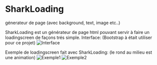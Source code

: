 # SharkLoading
génerateur de page (avec background, text, image etc..)

SharkLoading est un générateur de page html pouvant servir à faire un loadingscreen de façons trés simple.
Interface: (Bootstrap à était utiliser pour ce projet)
![Interface](https://github.com/SharkiPro/SharkLoading/blob/master/exemples/Interface.PNG?raw=true)

Exemple de loadingscreen fait avec SharkLoading: (le rond au milieu est une animation)
![Exemple1](https://github.com/SharkiPro/SharkLoading/blob/master/exemples/Exemple%201.png?raw=true)
![Exemple2](https://github.com/SharkiPro/SharkLoading/blob/master/exemples/Exemple%202.png?raw=true)
